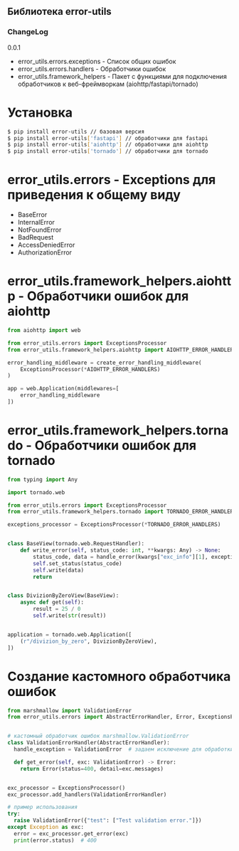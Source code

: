 ## Библиотека error-utils

### ChangeLog
0.0.1
  - error_utils.errors.exceptions - Список общих ошибок
  - error_utils.errors.handlers - Обработчики ошибок
  - error_utils.framework_helpers - Пакет с функциями для подключения обработчиков к веб-фреймворкам (aiohttp/fastapi/tornado)


# Установка

```bash
$ pip install error-utils // базовая версия
$ pip install error-utils['fastapi'] // обработчики для fastapi
$ pip install error-utils['aiohttp'] // обработчики для aiohttp
$ pip install error-utils['tornado'] // обработчики для tornado
```

# error_utils.errors - Exceptions для приведения к общему виду
  * BaseError
  * InternalError
  * NotFoundError
  * BadRequest
  * AccessDeniedError
  * AuthorizationError


# error_utils.framework_helpers.aiohttp - Обработчики ошибок для aiohttp

```python
from aiohttp import web

from error_utils.errors import ExceptionsProcessor
from error_utils.framework_helpers.aiohttp import AIOHTTP_ERROR_HANDLERS, create_error_handling_middleware

error_handling_middleware = create_error_handling_middleware(
    ExceptionsProcessor(*AIOHTTP_ERROR_HANDLERS)
)

app = web.Application(middlewares=[
    error_handling_middleware
])
```

# error_utils.framework_helpers.tornado - Обработчики ошибок для tornado

```python
from typing import Any

import tornado.web

from error_utils.errors import ExceptionsProcessor
from error_utils.framework_helpers.tornado import TORNADO_ERROR_HANDLERS, handle_error

exceptions_processor = ExceptionsProcessor(*TORNADO_ERROR_HANDLERS)


class BaseView(tornado.web.RequestHandler):
    def write_error(self, status_code: int, **kwargs: Any) -> None:
        status_code, data = handle_error(kwargs["exc_info"][1], exceptions_processor)
        self.set_status(status_code)
        self.write(data)
        return


class DivizionByZeroView(BaseView):
    async def get(self):
        result = 25 / 0
        self.write(str(result))


application = tornado.web.Application([
    (r"/divizion_by_zero", DivizionByZeroView),
])
```

# Создание кастомного обработчика ошибок

```python
from marshmallow import ValidationError
from error_utils.errors import AbstractErrorHandler, Error, ExceptionsProcessor


# кастомный обработчик ошибок marshmallow.ValidationError
class ValidationErrorHandler(AbstractErrorHandler):
  handle_exception = ValidationError  # задаем исключение для обработки, также будут обработаны все его дети

  def get_error(self, exc: ValidationError) -> Error:
    return Error(status=400, detail=exc.messages)


exc_processor = ExceptionsProcessor()
exc_processor.add_handlers(ValidationErrorHandler)

# пример использования
try:
  raise ValidationError({"test": ["Test validation error."]})
except Exception as exc:
  error = exc_processor.get_error(exc)
  print(error.status)  # 400
```
